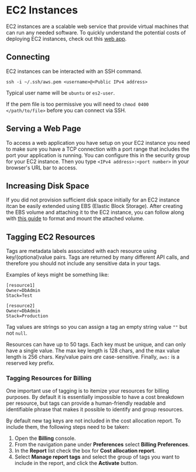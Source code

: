# EC2 Instances

EC2 instances are a scalable web service that provide virtual machines that can run any needed software. To quickly understand the potential costs of deploying EC2 instances, check out this [web app](https://ec2instances.info).

## Connecting

EC2 instances can be interacted with an SSH command.

`ssh -i ~/.ssh/aws.pem <username>@<Public IPv4 address>`

Typical user name will be `ubuntu` or `es2-user`.

If the pem file is too permissive you will need to `chmod 0400 </path/to/file>` before you can connect via SSH.

## Serving a Web Page

To access a web application you have setup on your EC2 instance you need to make sure you have a TCP connection with a port range that includes the port your application is running. You can configure this in the security group for your EC2 instance. Then you type `<IPv4 address>:<port number>` in your browser's URL bar to access.

## Increasing Disk Space

If you did not provision sufficient disk space initially for an EC2 instance itcan be easily extended using EBS (Elastic Block Storage). After creating the EBS volume and attaching it to the EC2 instance, you can follow along with [this guide](https://docs.aws.amazon.com/AWSEC2/latest/UserGuide/ebs-using-volumes.html) to format and mount the attached volume.

## Tagging EC2 Resources

Tags are metadata labels associated with each resource using key/(optional)value pairs. Tags are returned by many different API calls, and therefore you should not include any sensitive data in your tags.

Examples of keys might be something like:

```
[resource1]
Owner=DbAdmin
Stack=Test

[resource2]
Owner=DbAdmin
Stack=Production
```

Tag values are strings so you can assign a tag an empty string value `""` but not `null`.

Resources can have up to 50 tags. Each key must be unique, and can only have a single value. The max key length is 128 chars, and the max value length is 256 chars. Key/value pairs *are* case-sensitive. Finally, `aws:` is a reserved key prefix.

### Tagging Resources for Billing

One important use of tagging is to itemize your resources for billing purposes. By default it is essentially impossible to have a cost breakdown per resource, but tags can provide a human-friendly readable and identifiable phrase that makes it possible to identify and group resources.

By default new tag keys are not included in the cost allocation report. To include them, the following steps need to be taken:

1. Open the **Billing** console.
2. From the navigation pane under **Preferences** select **Billing Preferences**.
3. In the **Report** list check the box for **Cost allocation report**.
4. Select **Manage report tags** and select the group of tags you want to include in the report, and click the **Activate** button.
